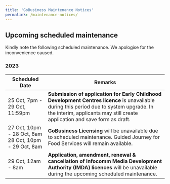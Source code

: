 ```yaml
---
title: 'GoBusiness Maintenance Notices'
permalink: /maintenance-notices/
---
```


## Upcoming scheduled maintenance

Kindly note the following scheduled maintenance. We apologise for the inconvenience caused.

### 2023 

| **Scheduled Date** | **Remarks** |  
|  -----------   |------------------| 
| 25 Oct, 7pm - 29 Oct, 11:59pm | **Submission of application for Early Childhood Development Centres licence** is unavailable during this period due to system upgrade. In the interim, applicants may still create application and save form as draft. |      
| 27 Oct, 10pm - 28 Oct, 8am<br>28 Oct, 10pm - 29 Oct, 8am | **GoBusiness Licensing** will be unavailable due to scheduled maintenance. Guided Journey for Food Services will remain available. |     
| 29 Oct, 12am - 8am | **Application, amendment, renewal & cancellation of Infocomm Media Development Authority (IMDA) licences** will be unavailable during the upcoming scheduled maintenance. |     
   

<script src="/jquery/jquery.min.js"></script>
<script src="/jquery/resize-tables.js"></script>
